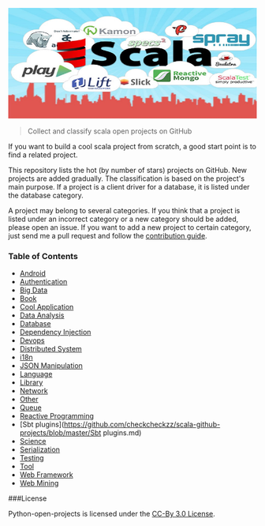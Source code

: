 [![logo](img/scala.jpg)](https://github.com/checkcheckzz/scala-github-projects)

> Collect and classify scala open projects on GitHub

If you want to build a cool scala project from scratch, a good start point is to find a related project.  

This repository lists the hot (by number of stars) projects on GitHub. New projects are added gradually. The classification is based
on the project's main purpose. If a project is a client driver for a database, it is listed under the database category.

A project may belong to several categories. If you think that a project is listed under an incorrect category
or a new category should be added, please open an issue. If you want to add a new project to certain category, just
send me a pull request and follow the [contribution guide](https://github.com/checkcheckzz/scala-github-projects/wiki).


### <a name='toc'>Table of Contents</a>

* [Android](https://github.com/checkcheckzz/scala-github-projects/blob/master/Android.md)
* [Authentication](https://github.com/checkcheckzz/scala-github-projects/blob/master/Authentication.md)
* [Big Data](https://github.com/checkcheckzz/scala-github-projects/blob/master/BigData.md)
* [Book](https://github.com/checkcheckzz/scala-github-projects/blob/master/Book.md)
* [Cool Application](https://github.com/checkcheckzz/scala-github-projects/blob/master/CoolApplication.md)  
* [Data Analysis](https://github.com/checkcheckzz/scala-github-projects/blob/master/DataAnalysis.md)  
* [Database](https://github.com/checkcheckzz/scala-github-projects/blob/master/Database.md)
* [Dependency Injection](https://github.com/checkcheckzz/scala-github-projects/blob/master/DependencyInjection.md)
* [Devops](https://github.com/checkcheckzz/scala-github-projects/blob/master/Devops.md)
* [Distributed System](https://github.com/checkcheckzz/scala-github-projects/blob/master/DistributedSystem.md)
* [i18n](https://github.com/checkcheckzz/scala-github-projects/blob/master/i18n.md)
* [JSON Manipulation](https://github.com/checkcheckzz/scala-github-projects/blob/master/JSONManipulation.md)
* [Language](https://github.com/checkcheckzz/scala-github-projects/blob/master/Language.md)
* [Library](https://github.com/checkcheckzz/scala-github-projects/blob/master/Library.md)
* [Network](https://github.com/checkcheckzz/scala-github-projects/blob/master/Network.md)
* [Other](https://github.com/checkcheckzz/scala-github-projects/blob/master/Other.md)
* [Queue](https://github.com/checkcheckzz/scala-github-projects/blob/master/Queue.md)
* [Reactive Programming](https://github.com/checkcheckzz/scala-github-projects/blob/master/ReactiveProgramming.md)
* [Sbt plugins](https://github.com/checkcheckzz/scala-github-projects/blob/master/Sbt plugins.md)
* [Science](https://github.com/checkcheckzz/scala-github-projects/blob/master/Science.md)
* [Serialization](https://github.com/checkcheckzz/scala-github-projects/blob/master/Serialization.md)
* [Testing](https://github.com/checkcheckzz/scala-github-projects/blob/master/Testing.md)
* [Tool](https://github.com/checkcheckzz/scala-github-projects/blob/master/Tool.md)
* [Web Framework](https://github.com/checkcheckzz/scala-github-projects/blob/master/WebFramework.md)
* [Web Mining](https://github.com/checkcheckzz/scala-github-projects/blob/master/WebMining.md)


###License

Python-open-projects is licensed under the [CC-By 3.0 License](http://creativecommons.org/licenses/by/3.0/).

